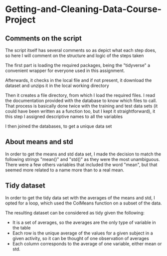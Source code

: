 # Getting-and-Cleaning-Data-Course-Project

## Comments on the script

The script itself has several comments so as depict what each step does, so here I will comment on the structure and logic of the steps taken

The first part is loading the required packages, being the "tidyverse" a convenient wrapper for everyone used in this assignment.

Afterwards, it checks in the local file and if not present, it download the dataset and unzips it in the local working directory

Then it creates a file directory, from which I load the required files. 
I read the documentation provided with the database to know which files to call. That process is basically done twice with the training and test data sets (it could have been written as a function too, but I kept it straightforward), it this step I assigned descriptive names to all the variables

I then joined the databases, to get a unique data set

## About means and std
In order to get the means and std data set, I made the decision to match the following strings "mean()" and "std()" as they were the most unambiguous. There were a few others variables that included the word "mean", but that seemed more related to a name more than to a real mean.

## Tidy dataset
In order to get the tidy data set with the averages of the means and std, I opted for a loop, which used the ColMeans function on a subset of the data.

The resulting dataset can be considered as tidy given the following:

* It is a set of averages, so the averages are the only type of variable in the table
* Each row is the unique average of the values for a given subject in a given activity, so it can be thought of one observation of averages
* Each column corresponds to the average of one variable, either mean or std.